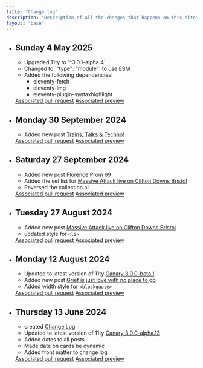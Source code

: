 ```yaml
---
title: "Change log"
description: "Description of all the changes that happens on this site"
layout: "base"
---
```

<ul class="change-log">
  <li>
    <h2>Sunday 4 May 2025</h2>
    <ul>
      <li>Upgraded 11ty to `^3.0.1-alpha.4`</li>
      <li>Changed to `"type": "module"` to use ESM</li>
      <li>Added the following dependencies:
        <ul>
          <li>eleventy-fetch</li>
          <li>eleventy-img</li>
          <li>eleventy-plugin-syntaxhighlight</li>
        </ul>
      </li>
    </ul>
    <a href="https://github.com/dletorey/rebuild/pull/16">Associated pull request</a>
    <a href="https://deploy-preview-16--letorey.netlify.app/">Associated preview</a>
  </li>
  <li>
    <h2>Monday 30 September 2024</h2>
    <ul>
      <li>Added new post <a href="/posts/trains-talks-and-techno/">Trains, Talks & Techno!</a></li>
    </ul>
    <a href="https://github.com/dletorey/rebuild/pull/15">Associated pull request</a>
    <a href="https://deploy-preview-15--letorey.netlify.app/">Associated preview</a>
  </li>
  <li>
    <h2>Saturday 27 September 2024</h2>
    <ul>
      <li>Added new post <a href="/posts/florence-prom69/">Florence Prom 69</a></li>
      <li>Added the set list for <a href="/posts/massive-attack-bristol-2024/">Massive Attack live on Clifton Downs Bristol</a></li>
      <li>Reversed the collection.all</li>
    </ul>
    <a href="https://github.com/dletorey/rebuild/pull/14">Associated pull request</a>
    <a href="https://deploy-preview-14--letorey.netlify.app/">Associated preview</a>
  </li>
  <li>
    <h2>Tuesday 27 August 2024</h2>
    <ul>
      <li>Added new post <a href="/posts/massive-attack-bristol-2024/">Massive Attack live on Clifton Downs Bristol</a></li>
      <li>updated style for <code>&lt;li&gt;</code></li>
    </ul>
    <a href="https://github.com/dletorey/rebuild/pull/13">Associated pull request</a>
    <a href="https://deploy-preview-13--letorey.netlify.app/">Associated preview</a>
  </li>
  <li>
    <h2>Monday 12 August 2024</h2>
    <ul>
      <li>Updated to latest version of 11ty <a href="https://www.11ty.dev/blog/canary-eleventy-v3/">Canary 3.0.0-beta.1</a></li>
      <li>Added new post <a href="/posts/grief-is-just-love-with-no-place-to-go/">Grief is just love with no place to go</a></li>
      <li>Added width style for <code>&lt;blockquote&gt;</code></li>
    </ul>
    <a href="https://github.com/dletorey/rebuild/pull/12">Associated pull request</a>
    <a href="https://deploy-preview-12--letorey.netlify.app/">Associated preview</a>
  </li>
  <li>
    <h2>Thursday 13 June 2024</h2>
    <ul>
      <li>created <a href="/change-log">Change Log</a></li>      
      <li>Updated to latest version of 11ty <a href="https://www.11ty.dev/blog/canary-eleventy-v3/">Canary 3.0.0-alpha.13</a></li>
      <li>Added dates to all posts</li>
      <li>Made date on cards be dynamic</li>
      <li>Added front matter to change log</li>
    </ul>
    <a href="https://github.com/dletorey/rebuild/pull/11">Associated pull request</a>
    <a href="https://deploy-preview-11--letorey.netlify.app/">Associated preview</a>
  </li>
</ul>